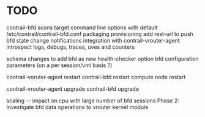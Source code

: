 <h1>TODO</h1>

contrail-bfd scons target
command line options with default /etc/contrail/contrail-bfd.conf
packaging
provisioning
add rest-url to push bfd state change notifications
integration with contrail-vrouter-agent
introspect
logs, debugs, traces, uves and counters

schema changes to add bfd as new health-checker option
bfd configuration parameters (on a per session/vmi basis ?)

contrail-voruter-agent restart
contrail-bfd restart
compute node restart

contrail-vrouter-agent upgrade
contrail-bfd upgrade

scaling -- impact on cpu with large number of bfd sessions
           Phase 2: Investigate bfd data operations to vrouter kernel module
